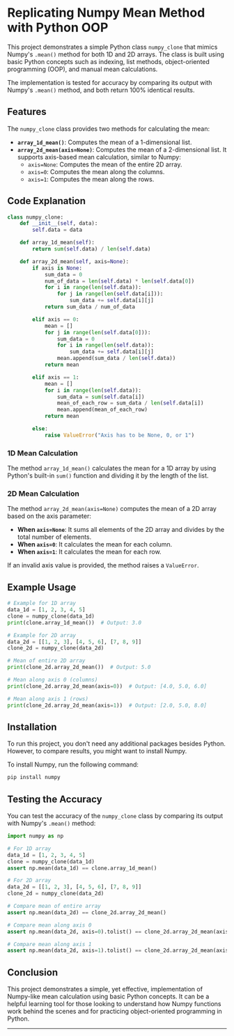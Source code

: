 # Replicating Numpy Mean Method with Python OOP

This project demonstrates a simple Python class `numpy_clone` that mimics Numpy's `.mean()` method for both 1D and 2D arrays. The class is built using basic Python concepts such as indexing, list methods, object-oriented programming (OOP), and manual mean calculations. 

The implementation is tested for accuracy by comparing its output with Numpy's `.mean()` method, and both return 100% identical results.

## Features
The `numpy_clone` class provides two methods for calculating the mean:
- **`array_1d_mean()`**: Computes the mean of a 1-dimensional list.
- **`array_2d_mean(axis=None)`**: Computes the mean of a 2-dimensional list. It supports axis-based mean calculation, similar to Numpy:
  - `axis=None`: Computes the mean of the entire 2D array.
  - `axis=0`: Computes the mean along the columns.
  - `axis=1`: Computes the mean along the rows.

## Code Explanation

```python
class numpy_clone:
    def __init__(self, data):
        self.data = data

    def array_1d_mean(self):
        return sum(self.data) / len(self.data)

    def array_2d_mean(self, axis=None):
        if axis is None:
            sum_data = 0
            num_of_data = len(self.data) * len(self.data[0])
            for i in range(len(self.data)):
                for j in range(len(self.data[i])):
                    sum_data += self.data[i][j]
            return sum_data / num_of_data

        elif axis == 0:
            mean = []
            for j in range(len(self.data[0])):
                sum_data = 0
                for i in range(len(self.data)):
                    sum_data += self.data[i][j]
                mean.append(sum_data / len(self.data))
            return mean

        elif axis == 1:
            mean = []
            for i in range(len(self.data)):
                sum_data = sum(self.data[i])
                mean_of_each_row = sum_data / len(self.data[i])
                mean.append(mean_of_each_row)
            return mean

        else:
            raise ValueError("Axis has to be None, 0, or 1")
```

### 1D Mean Calculation
The method `array_1d_mean()` calculates the mean for a 1D array by using Python's built-in `sum()` function and dividing it by the length of the list.

### 2D Mean Calculation
The method `array_2d_mean(axis=None)` computes the mean of a 2D array based on the axis parameter:
- **When `axis=None`**: It sums all elements of the 2D array and divides by the total number of elements.
- **When `axis=0`**: It calculates the mean for each column.
- **When `axis=1`**: It calculates the mean for each row.

If an invalid axis value is provided, the method raises a `ValueError`.

## Example Usage

```python
# Example for 1D array
data_1d = [1, 2, 3, 4, 5]
clone = numpy_clone(data_1d)
print(clone.array_1d_mean())  # Output: 3.0

# Example for 2D array
data_2d = [[1, 2, 3], [4, 5, 6], [7, 8, 9]]
clone_2d = numpy_clone(data_2d)

# Mean of entire 2D array
print(clone_2d.array_2d_mean())  # Output: 5.0

# Mean along axis 0 (columns)
print(clone_2d.array_2d_mean(axis=0))  # Output: [4.0, 5.0, 6.0]

# Mean along axis 1 (rows)
print(clone_2d.array_2d_mean(axis=1))  # Output: [2.0, 5.0, 8.0]
```

## Installation

To run this project, you don't need any additional packages besides Python. However, to compare results, you might want to install Numpy.

To install Numpy, run the following command:

```bash
pip install numpy
```

## Testing the Accuracy

You can test the accuracy of the `numpy_clone` class by comparing its output with Numpy's `.mean()` method:

```python
import numpy as np

# For 1D array
data_1d = [1, 2, 3, 4, 5]
clone = numpy_clone(data_1d)
assert np.mean(data_1d) == clone.array_1d_mean()

# For 2D array
data_2d = [[1, 2, 3], [4, 5, 6], [7, 8, 9]]
clone_2d = numpy_clone(data_2d)

# Compare mean of entire array
assert np.mean(data_2d) == clone_2d.array_2d_mean()

# Compare mean along axis 0
assert np.mean(data_2d, axis=0).tolist() == clone_2d.array_2d_mean(axis=0)

# Compare mean along axis 1
assert np.mean(data_2d, axis=1).tolist() == clone_2d.array_2d_mean(axis=1)
```

## Conclusion

This project demonstrates a simple, yet effective, implementation of Numpy-like mean calculation using basic Python concepts. It can be a helpful learning tool for those looking to understand how Numpy functions work behind the scenes and for practicing object-oriented programming in Python.

--- 

